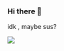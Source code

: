 ### Hi there 👋

idk , maybe sus?

<img src= "https://images.unsplash.com/photo-1618143416214-16501f28d943?ixlib=rb-4.0.3&ixid=M3wxMjA3fDB8MHxwaG90by1yZWxhdGVkfDE0fHx8ZW58MHx8fHx8&w=1000&q=80">
